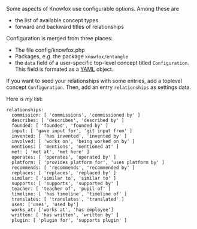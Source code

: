 Some aspects of Knowfox use configurable options. Among these are 

* the list of available concept types
* forward and backward titles of relationships  

Configuration is merged from three places:

* The file config/knowfox.php
* Packages, e.g. the package `knowfox/entangle`
* the `data` field of a user-specific top-level concept titled `Configuration`. This field is formated as a [YAML](http://yaml.org/) object.

If you want to seed your relationships with some entries, add a toplevel concept `Configuration`. 
Then, add an entry `relationships` as settings data.

Here is _my_ list:

````
relationships:
  commission: [ 'commissions', 'commissioned by' ]
  describes: [ 'describes', 'described by' ]
  founded: [ 'founded', 'founded by' ]
  input: [ 'gave input for', 'git input from' ]
  invented: [ 'has invented', 'invented by' ]
  involved: [ 'works on', 'being worked on by' ]
  mentions: [ 'mentions', 'mentioned at' ]
  met: [ 'met at', 'met here' ]
  operates: [ 'operates', 'operated by' ]
  platform: [ 'provides platform for', 'uses platform by' ]
  recommends: [ 'recommends', 'recommended by' ]
  replaces: [ 'replaces', 'replaced by' ]
  similar: [ 'similar to', 'similar to' ]
  supports: [ 'supports', 'supported by' ]
  teacher: [ 'teacher of', 'pupil of' ]
  timeline: [ 'has timeline', 'timeline of' ]
  translates: [ 'translates', 'translated' ]
  uses: ['uses', 'used by']
  works_at: ['works at', 'has employee']
  written: [ 'has written', 'written by' ]
  plugin: [ 'plugin for', 'supports plugin' ]
````
